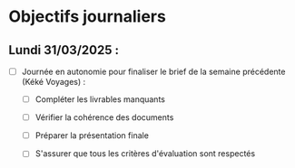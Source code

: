 # Objectifs journaliers

## Lundi 31/03/2025 :

- [ ] Journée en autonomie pour finaliser le brief de la semaine précédente (Kéké Voyages) :
    - [ ] Compléter les livrables manquants
    - [ ] Vérifier la cohérence des documents
    - [ ] Préparer la présentation finale
    - [ ] S'assurer que tous les critères d'évaluation sont respectés


